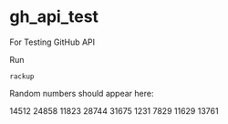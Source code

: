 # gh_api_test
For Testing GitHub API

Run

```console
rackup
```

Random numbers should appear here:

14512
24858
11823
28744
31675
1231
7829
11629
13761
